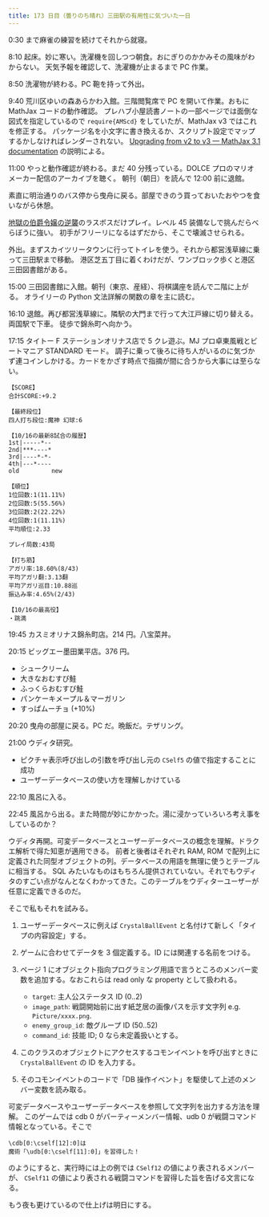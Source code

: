 ```yaml
---
title: 173 日目（曇りのち晴れ）三田駅の有用性に気づいた一日
---
```


0:30 まで麻雀の練習を続けてそれから就寝。

8:10 起床。妙に寒い。洗濯機を回しつつ朝食。おにぎりのかかみその風味がわからない。
天気予報を確認して、洗濯機が止まるまで PC 作業。

8:50 洗濯物が終わる。PC 鞄を持って外出。

9:40 荒川区ゆいの森あらかわ入館。三階閲覧席で PC を開いて作業。おもに MathJax コードの動作確認。
プレハブ小屋読書ノートの一部ページでは面倒な図式を指定しているので `require{AMScd}` をしていたが、MathJax v3 ではこれを修正する。
パッケージ名を小文字に書き換えるか、スクリプト設定でマップするかしなければレンダーされない。
[Upgrading from v2 to v3 — MathJax 3.1 documentation](http://docs.mathjax.org/en/latest/upgrading/v2.html) の説明による。

11:00 やっと動作確認が終わる。まだ 40 分残っている。DOLCE プロのマリオメーカー配信のアーカイブを聴く。
朝刊（朝日）を読んで 12:00 前に退館。

素直に明治通りのバス停から曳舟に戻る。部屋できのう買っておいたおやつを食いながら休憩。

[地獄の伯爵令嬢の逆襲][bshf20]のラスボスだけプレイ。レベル 45 装備なしで挑んだらべらぼうに強い。
初手がフリーリになるはずだから、そこで壊滅させられる。

外出。まずスカイツリータウンに行ってトイレを使う。それから都営浅草線に乗って三田駅まで移動。
港区芝五丁目に着くわけだが、ワンブロック歩くと港区三田図書館がある。

15:00 三田図書館に入館。朝刊（東京、産経）、将棋講座を読んで二階に上がる。
オライリーの Python 文法詳解の関数の章を主に読む。

16:10 退館。再び都営浅草線に。隣駅の大門まで行って大江戸線に切り替える。両国駅で下車。
徒歩で錦糸町へ向かう。

17:15 タイトー F ステーションオリナス店で 5 クレ遊ぶ。MJ プロ卓東風戦とビートマニア STANDARD モード。
調子に乗って後ろに待ち人がいるのに気づかず連コインしかける。カードをかざす時点で指摘が間に合うから大事には至らない。

```text
【SCORE】
合計SCORE:+9.2

【最終段位】
四人打ち段位:魔神 幻球:6

【10/16の最新8試合の履歴】
1st|-----*--
2nd|***----*
3rd|----*-*-
4th|---*----
old         new

【順位】
1位回数:1(11.11%)
2位回数:5(55.56%)
3位回数:2(22.22%)
4位回数:1(11.11%)
平均順位:2.33

プレイ局数:43局

【打ち筋】
アガリ率:18.60%(8/43)
平均アガリ翻:3.13翻
平均アガリ巡目:10.88巡
振込み率:4.65%(2/43)

【10/16の最高役】
・跳満
```

19:45 カスミオリナス錦糸町店。214 円。八宝菜丼。

20:15 ビッグエー墨田業平店。376 円。

* シュークリーム
* 大きなおむすび鮭
* ふっくらおむすび鮭
* パンケーキメープル＆マーガリン
* すっぱムーチョ (+10%)

20:20 曳舟の部屋に戻る。PC だ。晩飯だ。テザリング。

21:00 ウディタ研究。

* ピクチャ表示呼び出しの引数を呼び出し元の `CSelf5` の値で指定することに成功
* ユーザーデータベースの使い方を理解しかけている

22:10 風呂に入る。

22:45 風呂から出る。また時間が妙にかかった。湯に浸かっていろいろ考え事をしているのか？

ウディタ再開。可変データベースとユーザーデータベースの概念を理解。ドラクエ解析で得た知恵が適用できる。
前者と後者はそれぞれ RAM, ROM で配列上に定義された同型オブジェクトの列。データベースの用語を無理に使うとテーブルに相当する。
SQL みたいなものはもちろん提供されていない。それでもウディタのすごい点がなんとなくわかってきた。このテーブルをウディターユーザーが任意に定義できるのだ。

そこで私もそれを試みる。

1. ユーザーデータベースに例えば `CrystalBallEvent` と名付けて新しく「タイプの内容設定」する。
2. ゲームに合わせてデータを 3 個定義する。ID には関連する名前をつける。
3. ページ 1 にオブジェクト指向プログラミング用語で言うところのメンバー変数を追加する。なおこれらは read only な property として扱われる。

   * `target`: 主人公ステータス ID (0..2)
   * `image_path`: 戦闘開始前に出す紙芝居の画像パスを示す文字列 e.g. `Picture/xxxx.png`.
   * `enemy_group_id`: 敵グループ ID (50..52)
   * `command_id`: 技能 ID; 0 なら未定義扱いとする。

4. このクラスのオブジェクトにアクセスするコモンイベントを呼び出すときに `CrystalBallEvent` の ID を入力する。
5. そのコモンイベントのコードで「DB 操作イベント」を駆使して上述のメンバー変数を読み取る。

可変データベースやユーザーデータベースを参照して文字列を出力する方法を理解。
このゲームでは cdb 0 がパーティーメンバー情報、udb 0 が戦闘コマンド情報となっている。そこで

```text
\cdb[0:\cself[12]:0]は
魔術「\udb[0:\cself[11]:0]」を習得した！
```

のようにすると、実行時には上の例では `CSelf12` の値により表されるメンバーが、
`CSelf11` の値により表される戦闘コマンドを習得した旨を告げる文言になる。

もう夜も更けているので仕上げは明日にする。

[bshf20]: https://wodifes.net/game/show/412
